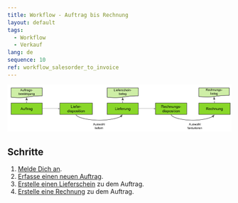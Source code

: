 ```yaml
---
title: Workflow - Auftrag bis Rechnung
layout: default
tags:
  - Workflow
  - Verkauf
lang: de
sequence: 10
ref: workflow_salesorder_to_invoice
---
```


![IMG](../../images/de_auftrag_bis_rechnung.png)

## Schritte
1. [Melde Dich an](Anmeldung).
1. [Erfasse einen neuen Auftrag](Auftrag_erfassen).
1. [Erstelle einen Lieferschein](Zu_Auftrag_Lieferschein_erstellen) zu dem Auftrag.
1. [Erstelle eine Rechnung](Zu_Auftrag_Rechnung_erstellen) zu dem Auftrag.
